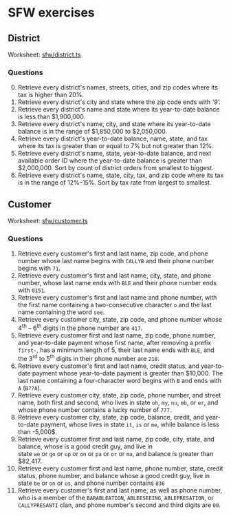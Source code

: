 # SFW exercises

## District

Worksheet: [sfw/district.ts](/src/sfw/district.ts)

### Questions

0. Retrieve every district's names, streets, cities, and zip codes where its tax is higher than 20%.
1. Retrieve every district's city and state where the zip code ends with _'9'._
2. Retrieve every district's name and state where its year-to-date balance is less than $1,900,000.
3. Retrieve every district's name, city, and state where its year-to-date balance is in the range of $1,850,000 to $2,050,000.
4. Retrieve every district's year-to-date balance, name, state, and tax where its tax is greater than or equal to 7% but not greater than 12%.
5. Retrieve every district's name, state, year-to-date balance, and next available order ID where the year-to-date balance is greater than $2,000,000. Sort by count of district orders from smallest to biggest.
6. Retrieve every district's name, state, city, tax, and zip code where its tax is in the range of 12%–15%. Sort by tax rate from largest to smallest.


## Customer

Worksheet: [sfw/customer.ts](/src/sfw/customer.ts)

### Questions

1. Retrieve every customer's first and last name, zip code, and phone number whose last name begins with `CALLYB` and their phone number begins with `71`.
2. Retrieve every customer's first and last name, city, state, and phone number, whose last name ends with `BLE` and their phone number ends with `0151`.
3. Retrieve every customer's first and last name and phone number, with the first name containing a two-consecutive character `o` and the last name containing the word `see`.
4. Retrieve every customer city, state, zip code, and phone number whose 4<sup>th</sup> – 6<sup>th</sup> digits in the phone number are `417`.
5. Retrieve every customer first and last name, zip code, phone number, and year-to-date payment whose first name, after removing a prefix `first-`, has a minimum length of 5, their last name ends with `BLE`, and the 3<sup>rd</sup> to 5<sup>th</sup> digits in their phone number are `218`.
6. Retrieve every customer's first and last name, credit status, and year-to-date payment whose year-to-date payment is greater than $10,000. The last name containing a four-character word begins with `B` and ends with `A` (`B??A`).
7. Retrieve every customer city, state, zip code, phone number, and street name, both first and second, who lives in state `oh`, `my`, `nu`, `mb`, or `er`, and whose phone number contains a lucky number of `777.`
8. Retrieve every customer city, state, zip code, balance, credit, and year-to-date payment, whose lives in state `it`, `is` or `me`, while balance is less than -5,000$.
9. Retrieve every customer first and last name, zip code, city, state, and balance, whose is a good credit guy, and live in state `we` or `go` or `up` or `on` or `pa` or `or` or `ma`, and balance is greater than $82,417.
10. Retrieve every customer first and last name, phone number, state, credit status, phone number, and balance whose a good credit guy, live in state `be` or `on` or `us`, and phone number contains `836`
11. Retrieve every customer's first and last name, as well as phone number, who is a member of the `BARABLEATION`, `ABLEESEEING`, `ABLEPRESATION`, or `CALLYPRESANTI` clan, and phone number's second and third digits are `00`.
